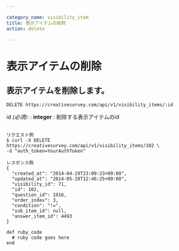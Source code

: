 ```yaml
---

category_name: visibility_item
title: 表示アイテムの削除
action: delete

---
```


# 表示アイテムの削除

## 表示アイテムを削除します。

`DELETE https://creativesurvey.com/api/v1/visibility_items/:id`

id _(必須)_:
: __integer__
: 削除する表示アイテムのid

~~~

リクエスト例
$ curl -X DELETE https://creativesurvey.com/api/v1/visibility_items/102 \
-d "auth_token=YourAuthToken"

レスポンス例
{
  "created_at": "2014-04-29T23:09:23+09:00",
  "updated_at": "2014-05-28T12:46:25+09:00",
  "visibility_id": 71,
  "id": 102,
  "question_id": 1916,
  "order_index": 3,
  "condition": "!=",
  "sub_item_id": null,
  "answer_item_id": 4493
}

~~~

~~~
def ruby_code
  # ruby code goes here
end
~~~

